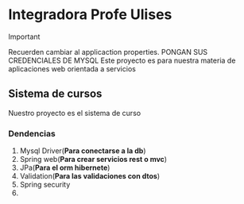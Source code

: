 # Integradora Profe Ulises
> [!IMPORTANT]  
> Recuerden cambiar al applicaction properties. PONGAN SUS CREDENCIALES DE MYSQL
Este proyecto es para nuestra materia de aplicaciones web orientada a servicios

## Sistema de cursos

Nuestro proyecto es el sistema de curso 


### Dendencias
1. Mysql Driver(**Para conectarse a la db**)
2. Spring web(**Para crear servicios rest o mvc**)
3. JPa(**Para el orm hibernete**)
4. Validation(**Para las validaciones con dtos**)
5. Spring security
6. 
